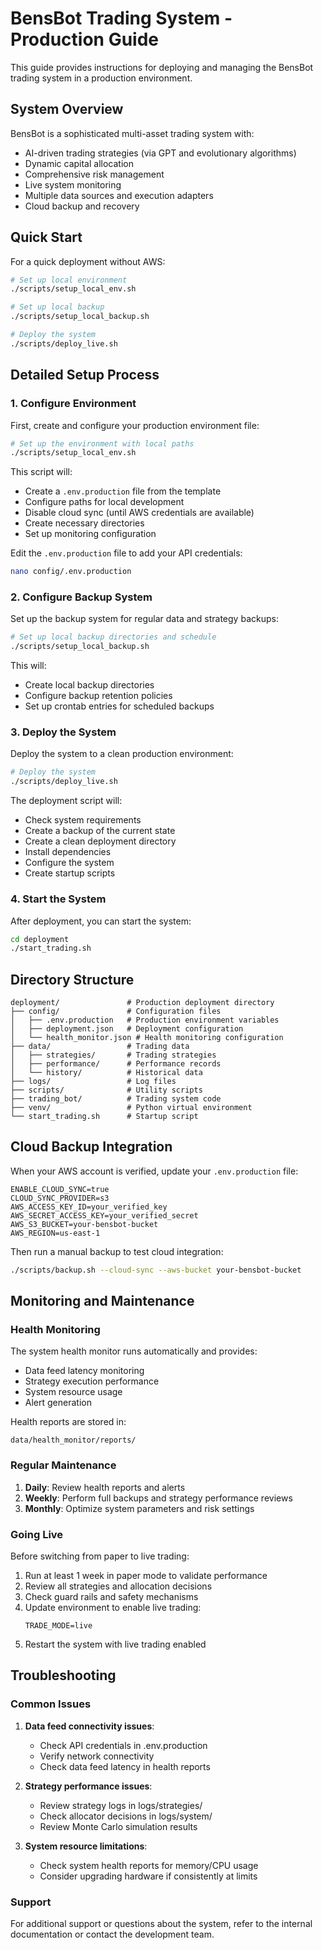 # BensBot Trading System - Production Guide

This guide provides instructions for deploying and managing the BensBot trading system in a production environment.

## System Overview

BensBot is a sophisticated multi-asset trading system with:

- AI-driven trading strategies (via GPT and evolutionary algorithms)
- Dynamic capital allocation
- Comprehensive risk management
- Live system monitoring
- Multiple data sources and execution adapters
- Cloud backup and recovery

## Quick Start

For a quick deployment without AWS:

```bash
# Set up local environment
./scripts/setup_local_env.sh

# Set up local backup
./scripts/setup_local_backup.sh

# Deploy the system
./scripts/deploy_live.sh
```

## Detailed Setup Process

### 1. Configure Environment

First, create and configure your production environment file:

```bash
# Set up the environment with local paths
./scripts/setup_local_env.sh
```

This script will:
- Create a `.env.production` file from the template
- Configure paths for local development
- Disable cloud sync (until AWS credentials are available)
- Create necessary directories
- Set up monitoring configuration

Edit the `.env.production` file to add your API credentials:
```bash
nano config/.env.production
```

### 2. Configure Backup System

Set up the backup system for regular data and strategy backups:

```bash
# Set up local backup directories and schedule
./scripts/setup_local_backup.sh
```

This will:
- Create local backup directories
- Configure backup retention policies
- Set up crontab entries for scheduled backups

### 3. Deploy the System

Deploy the system to a clean production environment:

```bash
# Deploy the system
./scripts/deploy_live.sh
```

The deployment script will:
- Check system requirements
- Create a backup of the current state
- Create a clean deployment directory
- Install dependencies
- Configure the system
- Create startup scripts

### 4. Start the System

After deployment, you can start the system:

```bash
cd deployment
./start_trading.sh
```

## Directory Structure

```
deployment/               # Production deployment directory
├── config/               # Configuration files
│   ├── .env.production   # Production environment variables
│   ├── deployment.json   # Deployment configuration
│   └── health_monitor.json # Health monitoring configuration
├── data/                 # Trading data
│   ├── strategies/       # Trading strategies
│   ├── performance/      # Performance records
│   └── history/          # Historical data
├── logs/                 # Log files
├── scripts/              # Utility scripts
├── trading_bot/          # Trading system code
├── venv/                 # Python virtual environment
└── start_trading.sh      # Startup script
```

## Cloud Backup Integration

When your AWS account is verified, update your `.env.production` file:

```
ENABLE_CLOUD_SYNC=true
CLOUD_SYNC_PROVIDER=s3
AWS_ACCESS_KEY_ID=your_verified_key
AWS_SECRET_ACCESS_KEY=your_verified_secret
AWS_S3_BUCKET=your-bensbot-bucket
AWS_REGION=us-east-1
```

Then run a manual backup to test cloud integration:

```bash
./scripts/backup.sh --cloud-sync --aws-bucket your-bensbot-bucket
```

## Monitoring and Maintenance

### Health Monitoring

The system health monitor runs automatically and provides:
- Data feed latency monitoring
- Strategy execution performance
- System resource usage
- Alert generation

Health reports are stored in:
```
data/health_monitor/reports/
```

### Regular Maintenance

1. **Daily**: Review health reports and alerts
2. **Weekly**: Perform full backups and strategy performance reviews
3. **Monthly**: Optimize system parameters and risk settings

### Going Live

Before switching from paper to live trading:

1. Run at least 1 week in paper mode to validate performance
2. Review all strategies and allocation decisions
3. Check guard rails and safety mechanisms
4. Update environment to enable live trading:
   ```
   TRADE_MODE=live
   ```
5. Restart the system with live trading enabled

## Troubleshooting

### Common Issues

1. **Data feed connectivity issues**:
   - Check API credentials in .env.production
   - Verify network connectivity
   - Check data feed latency in health reports

2. **Strategy performance issues**:
   - Review strategy logs in logs/strategies/
   - Check allocator decisions in logs/system/
   - Review Monte Carlo simulation results

3. **System resource limitations**:
   - Check system health reports for memory/CPU usage
   - Consider upgrading hardware if consistently at limits

### Support

For additional support or questions about the system, refer to the internal documentation or contact the development team. 